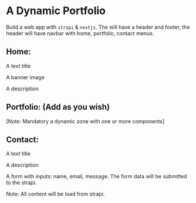 # A Dynamic Portfolio

Build a web app with `strapi` & `nextjs`. The will have a header and footer, the header will have navbar with home, portfolio, contact menus.

## Home:

A text title

A banner image

A description

## Portfolio: (Add as you wish)

[Note: Mandatory a dynamic zone with one or more components]

## Contact:

A text title

A description

A form with inputs: name, email, message. The form data will be submitted to the strapi.

Note: All content will be load from strapi.
